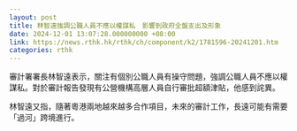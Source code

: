 ```yaml
---
layout: post
title: 林智遠強調公職人員不應以權謀私　影響到政府全盤支出及形象
date: 2024-12-01 13:07:28.000000000 +08:00
link: https://news.rthk.hk/rthk/ch/component/k2/1781596-20241201.htm
categories: rthk
---
```


審計署署長林智遠表示，關注有個別公職人員有操守問題，強調公職人員不應以權謀私。對於審計報告發現有公營機構高層人員自行審批超額津貼，他感到詫異。

林智遠又指，隨著粵港兩地越來越多合作項目，未來的審計工作，長遠可能有需要「過河」跨境進行。
